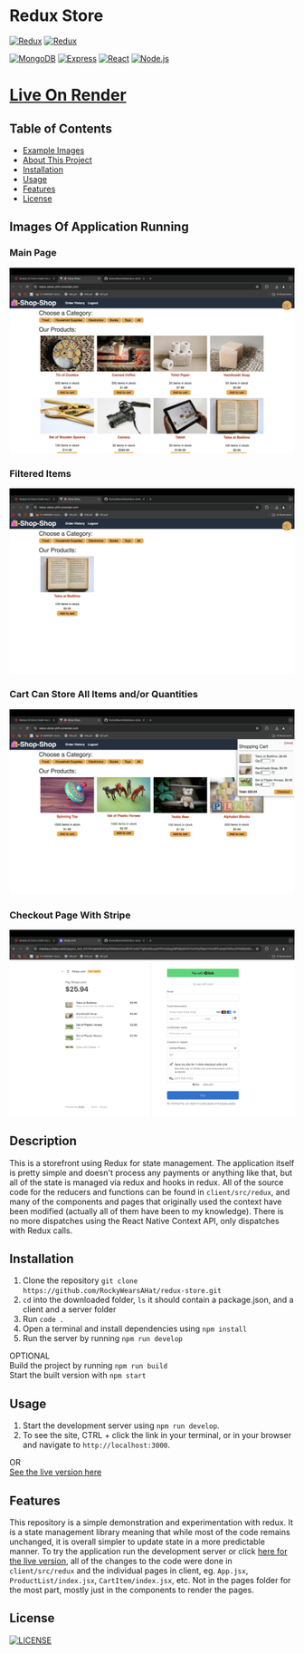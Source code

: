 # Redux Store

[![Redux](https://img.shields.io/badge/Redux_Toolkit-2.2.3-7f1ed4?style=for-the-badge&labelColor=ebd4ff&logo=redux&logoColor=7f1ed4)](https://redux.js.org/)
[![Redux](https://img.shields.io/badge/React_Redux-9.1.1-16c5f5?style=for-the-badge&labelColor=1e2121&logo=redux&logoColor=16c5f5)](https://redux.js.org/)

[![MongoDB](https://img.shields.io/badge/MongoDB_/_Mongoose-8.0.0-05b531?style=for-the-badge&labelColor=b5f5c5&logo=mongodb&logoColor=05b531)](https://www.mongodb.com/)
[![Express](https://img.shields.io/badge/Express-4.17.2-fff?style=for-the-badge&labelColor=1e2121&logo=express&logoColor=fff)](https://expressjs.com/)
[![React](https://img.shields.io/badge/React-18.2.0-16c5f5?style=for-the-badge&labelColor=1e2121&logo=react&logoColor=16c5f5)](https://reactjs.org/)
[![Node.js](https://img.shields.io/badge/Node.js-22.0.0-05b531?style=for-the-badge&labelColor=b5f5c5&logo=node.js&logoColor=05b531)](https://nodejs.org/)

# [Live On Render](https://redux-store-ykfn.onrender.com/)

## Table of Contents

- [Example Images](#images-of-application-running)
- [About This Project](#description)
- [Installation](#installation)
- [Usage](#usage)
- [Features](#features)
- [License](#license)

## Images Of Application Running

### Main Page

![Image of the homepage](./examples/Main.png?raw=true "Homepage")

### Filtered Items

![Image of items being filtered by category](./examples/Filter.png?raw=true "Items Being Filtered By Category")

### Cart Can Store All Items and/or Quantities

![Image of the cart popup](./examples/Cart.png?raw=true "Cart With Multiple Items and Quantities")

### Checkout Page With Stripe

![Image of the checkout page](./examples/Checkout.png?raw=true "A Working Checkout Page With Stripe")

## Description

This is a storefront using Redux for state management. The application itself is pretty simple and doesn't process any payments or anything like that, but all of the state is managed via redux and hooks in redux. All of the source code for the reducers and functions can be found in `client/src/redux`, and many of the components and pages that originally used the context have been modified (actually all of them have been to my knowledge). There is no more dispatches using the React Native Context API, only dispatches with Redux calls.

## Installation

1. Clone the repository `git clone https://github.com/RockyWearsAHat/redux-store.git`
2. `cd` into the downloaded folder, `ls` it should contain a package.json, and a client and a server folder
3. Run `code .`
4. Open a terminal and install dependencies using `npm install`
5. Run the server by running `npm run develop`

OPTIONAL
<br>Build the project by running `npm run build`
<br>Start the built version with `npm start`

## Usage

1. Start the development server using `npm run develop`.
2. To see the site, CTRL + click the link in your terminal, or in your browser and navigate to `http://localhost:3000`.

OR<br>[See the live version here](https://redux-store-ykfn.onrender.com/)

## Features

This repository is a simple demonstration and experimentation with redux. It is a state management library meaning that while most of the code remains unchanged, it is overall simpler to update state in a more predictable manner. To try the application run the development server or click [here for the live version](https://redux-store-ykfn.onrender.com/), all of the changes to the code were done in `client/src/redux` and the individual pages in client, eg. `App.jsx`, `ProductList/index.jsx`, `CartItem/index.jsx`, etc. Not in the pages folder for the most part, mostly just in the components to render the pages.

## License

[![LICENSE](https://img.shields.io/badge/Licensed_Under_the-MIT_License-364a69?style=for-the-badge&labelColor=253145)](LICENSE.md)
